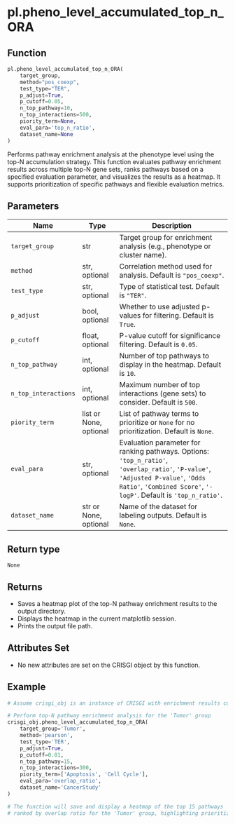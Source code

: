 # pl.pheno_level_accumulated_top_n_ORA

## Function

```python
pl.pheno_level_accumulated_top_n_ORA(
    target_group,
    method="pos_coexp",
    test_type="TER",
    p_adjust=True,
    p_cutoff=0.05,
    n_top_pathway=10,
    n_top_interactions=500,
    piority_term=None,
    eval_para='top_n_ratio',
    dataset_name=None
)
```

Performs pathway enrichment analysis at the phenotype level using the top-N accumulation strategy. This function evaluates pathway enrichment results across multiple top-N gene sets, ranks pathways based on a specified evaluation parameter, and visualizes the results as a heatmap. It supports prioritization of specific pathways and flexible evaluation metrics.

## Parameters

| Name               | Type                | Description                                                                                                    |
|--------------------|---------------------|----------------------------------------------------------------------------------------------------------------|
| `target_group`     | str                 | Target group for enrichment analysis (e.g., phenotype or cluster name).                                        |
| `method`           | str, optional       | Correlation method used for analysis. Default is `"pos_coexp"`.                                                |
| `test_type`        | str, optional       | Type of statistical test. Default is `"TER"`.                                                                  |
| `p_adjust`         | bool, optional      | Whether to use adjusted p-values for filtering. Default is `True`.                                             |
| `p_cutoff`         | float, optional     | P-value cutoff for significance filtering. Default is `0.05`.                                                  |
| `n_top_pathway`    | int, optional       | Number of top pathways to display in the heatmap. Default is `10`.                                             |
| `n_top_interactions`| int, optional      | Maximum number of top interactions (gene sets) to consider. Default is `500`.                                  |
| `piority_term`     | list or None, optional | List of pathway terms to prioritize or `None` for no prioritization. Default is `None`.                     |
| `eval_para`        | str, optional       | Evaluation parameter for ranking pathways. Options: `'top_n_ratio'`, `'overlap_ratio'`, `'P-value'`, `'Adjusted P-value'`, `'Odds Ratio'`, `'Combined Score'`, `'-logP'`. Default is `'top_n_ratio'`. |
| `dataset_name`     | str or None, optional | Name of the dataset for labeling outputs. Default is `None`.                                                 |

## Return type

`None`

## Returns

- Saves a heatmap plot of the top-N pathway enrichment results to the output directory.
- Displays the heatmap in the current matplotlib session.
- Prints the output file path.

## Attributes Set

- No new attributes are set on the CRISGI object by this function.

## Example

```python
# Assume crisgi_obj is an instance of CRISGI with enrichment results computed

# Perform top-N pathway enrichment analysis for the 'Tumor' group
crisgi_obj.pheno_level_accumulated_top_n_ORA(
    target_group='Tumor',
    method='pearson',
    test_type='TER',
    p_adjust=True,
    p_cutoff=0.01,
    n_top_pathway=15,
    n_top_interactions=300,
    piority_term=['Apoptosis', 'Cell Cycle'],
    eval_para='overlap_ratio',
    dataset_name='CancerStudy'
)

# The function will save and display a heatmap of the top 15 pathways
# ranked by overlap ratio for the 'Tumor' group, highlighting prioritized terms.
```
